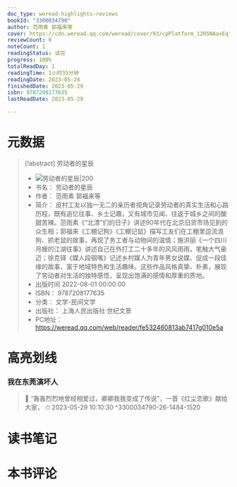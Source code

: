 ```yaml
---
doc_type: weread-highlights-reviews
bookId: "3300034790"
author: 范雨素 郭福来等
cover: https://cdn.weread.qq.com/weread/cover/93/cpPlatform_12R5NAaxEqffRioFMGnT5W/t7_cpPlatform_12R5NAaxEqffRioFMGnT5W.jpg
reviewCount: 0
noteCount: 1
readingStatus: 读完
progress: 100%
totalReadDay: 1
readingTime: 1小时35分钟
readingDate: 2023-05-28
finishedDate: 2023-05-29
isbn: 9787208177635
lastReadDate: 2023-05-29

---
```

# 元数据
> [!abstract] 劳动者的星辰
> - ![ 劳动者的星辰|200](https://cdn.weread.qq.com/weread/cover/93/cpPlatform_12R5NAaxEqffRioFMGnT5W/t7_cpPlatform_12R5NAaxEqffRioFMGnT5W.jpg)
> - 书名： 劳动者的星辰
> - 作者： 范雨素 郭福来等
> - 简介： 皮村工友以独一无二的亲历者视角记录劳动者的真实生活和心路历程，既有追忆往事、乡土记趣，又有城市见闻、往返于城乡之间的酸甜苦辣。范雨素《“北漂”们的日子》讲述90年代在北京旧货市场见到的众生相；郭福来《工棚记狗》《工棚记鼠》描写工友们在工棚里逗流浪狗、抓老鼠的故事，再现了务工者与动物间的温情；施洪丽《一个四川月嫂的江湖往事》讲述自己在外打工二十多年的风风雨雨，笔触大气豪迈；徐克铎《媒人段钢嘴》记述乡村媒人为青年男女说媒、促成一段佳缘的故事，富于地域特色和生活趣味。这些作品风格真挚、朴素，展现了劳动者对生活的独特感悟，呈现出饱满的感情和厚重的质地。
> - 出版时间 2022-08-01 00:00:00
> - ISBN： 9787208177635
> - 分类： 文学-民间文学
> - 出版社： 上海人民出版社·世纪文景
> - PC地址：https://weread.qq.com/web/reader/fe532460813ab7417g010e5a

# 高亮划线

### 我在东莞演坏人

> 📌 “轰轰烈烈地曾经相爱过，卿卿我我变成了传说”，一首《红尘恋歌》献给大家， 
> ⏱ 2023-05-29 10:10:30 ^3300034790-26-1484-1520

# 读书笔记

# 本书评论
